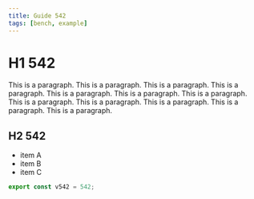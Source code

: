 ```yaml
---
title: Guide 542
tags: [bench, example]
---
```


# H1 542

This is a paragraph. This is a paragraph. This is a paragraph. This is a paragraph. This is a paragraph. This is a paragraph. This is a paragraph. This is a paragraph. This is a paragraph. This is a paragraph. This is a paragraph. This is a paragraph. 

## H2 542

- item A
- item B
- item C

```ts
export const v542 = 542;
```